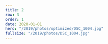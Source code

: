 ```yaml
---
title: 2
row: 3
order: 1
date: 2020-01-01
hero: "/2019/photos/optimized/DSC_1004.jpg"
fullsize: "/2019/photos/DSC_1004.jpg"
---
```

